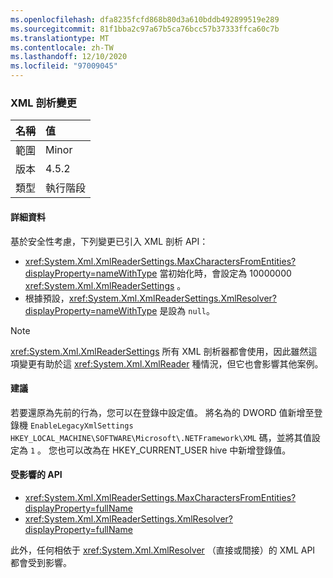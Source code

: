 ```yaml
---
ms.openlocfilehash: dfa8235fcfd868b80d3a610bddb492899519e289
ms.sourcegitcommit: 81f1bba2c97a67b5ca76bcc57b37333ffca60c7b
ms.translationtype: MT
ms.contentlocale: zh-TW
ms.lasthandoff: 12/10/2020
ms.locfileid: "97009045"
---
```

### <a name="xml-parsing-changes"></a>XML 剖析變更

| 名稱    | 值   |
|:--------|:--------|
| 範圍   | Minor   |
| 版本 | 4.5.2   |
| 類型    | 執行階段 |

#### <a name="details"></a>詳細資料

基於安全性考慮，下列變更已引入 XML 剖析 API：

- <xref:System.Xml.XmlReaderSettings.MaxCharactersFromEntities?displayProperty=nameWithType> 當初始化時，會設定為 10000000 <xref:System.Xml.XmlReaderSettings> 。
- 根據預設，<xref:System.Xml.XmlReaderSettings.XmlResolver?displayProperty=nameWithType> 是設為 `null`。

> [!NOTE]
> <xref:System.Xml.XmlReaderSettings> 所有 XML 剖析器都會使用，因此雖然這項變更有助於這 <xref:System.Xml.XmlReader> 種情況，但它也會影響其他案例。

#### <a name="suggestion"></a>建議

若要還原為先前的行為，您可以在登錄中設定值。 將名為的 DWORD 值新增至登錄機 `EnableLegacyXmlSettings` `HKEY_LOCAL_MACHINE\SOFTWARE\Microsoft\.NETFramework\XML` 碼，並將其值設定為 `1` 。 您也可以改為在 HKEY_CURRENT_USER hive 中新增登錄值。

#### <a name="affected-apis"></a>受影響的 API

- <xref:System.Xml.XmlReaderSettings.MaxCharactersFromEntities?displayProperty=fullName>
- <xref:System.Xml.XmlReaderSettings.XmlResolver?displayProperty=fullName>

此外，任何相依于 <xref:System.Xml.XmlResolver> （直接或間接）的 XML API 都會受到影響。

<!--

#### Affected APIs

- `P:System.Xml.XmlReaderSettings.MaxCharactersFromEntities`
- `P:System.Xml.XmlReaderSettings.XmlResolver`

-->

